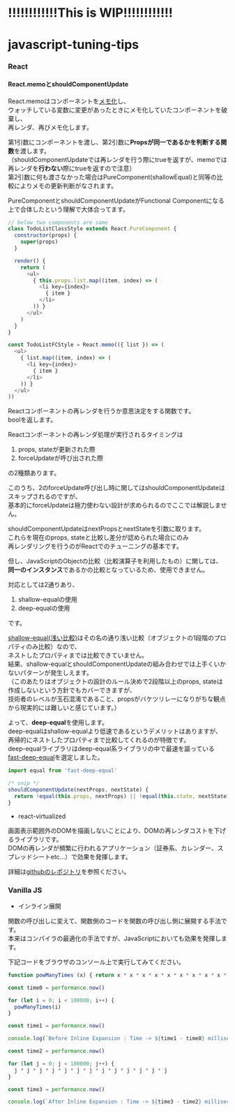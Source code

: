 # !!!!!!!!!!!!This is WIP!!!!!!!!!!!!

# javascript-tuning-tips

### React

#### React.memoとshouldComponentUpdate

React.memoはコンポーネントを[メモ化](https://ja.wikipedia.org/wiki/%E3%83%A1%E3%83%A2%E5%8C%96)し、  
ウォッチしている変数に変更があったときにメモ化していたコンポーネントを破棄し、  
再レンダ、再びメモ化します。

第1引数にコンポーネントを渡し、第2引数に**Propsが同一であるかを判断する関数**を渡します。  
（shouldComponentUpdateでは再レンダを行う際にtrueを返すが、memoでは再レンダを**行わない**際にtrueを返すので注意）  
第2引数に何も渡さなかった場合はPureComponent(shallowEqual)と同等の比較によりメモの更新判断がなされます。

PureComponentとshouldComponentUpdateがFunctional Componentになる上で合体したという理解で大体合ってます。

```js
// below two components are same
class TodoListClassStyle extends React.PureComponent {
  constructor(props) {
    super(props)
  }

  render() {
    return (
      <ul>
        { this.props.list.map((item, index) => (
          <li key={index}>
            { item }
          </li>
        )) }
      </ul>
    )
  }
}

const TodoListFCStyle = React.memo(({ list }) => (
  <ul>
    { list.map((item, index) => (
      <li key={index}>
        { item }
      </li>
    )) }
  </ul>
))
```

Reactコンポーネントの再レンダを行うか意思決定をする関数です。  
boolを返します。

Reactコンポーネントの再レンダ処理が実行されるタイミングは

1. props, stateが更新された際
2. forceUpdateが呼び出された際

の2種類あります。

このうち、2のforceUpdate呼び出し時に関してはshouldComponentUpdateはスキップされるのですが、  
基本的にforceUpdateは極力使わない設計が求められるのでここでは解説しません。

shouldComponentUpdateはnextPropsとnextStateを引数に取ります。  
これらを現在のprops, stateと比較し差分が認められた場合にのみ  
再レンダリングを行うのがReactでのチューニングの基本です。

但し、JavaScriptのObjectの比較（比較演算子を利用したもの）に関しては、
**同一のインスタンス**であるかの比較となっているため、使用できません。  

対応としては2通りあり、

1. shallow-equalの使用
2. deep-equalの使用

です。

[shallow-equal(浅い比較)](https://efcl.info/2017/11/30/shallow-equal/)はその名の通り浅い比較（オブジェクトの1段階のプロパティのみ比較）なので、  
ネストしたプロパティまでは比較できていません。  
結果、shallow-equalとshouldComponentUpdateの組み合わせでは上手くいかないパターンが発生しえます。  
（このあたりはオブジェクトの設計のルール決めで2段階以上のprops, stateは作成しないという方針でもカバーできますが、  
技術者のレベルが玉石混淆であること、propsがバケツリレーになりがちな観点から現実的には難しいと感じています。）

よって、**deep-equal**を使用します。  
deep-equalはshallow-equalより低速であるというデメリットはありますが、  
再帰的にネストしたプロパティまで比較してくれるのが特徴です。  
deep-equalライブラリはdeep-equal系ライブラリの中で最速を謳っている[fast-deep-equal](https://github.com/epoberezkin/fast-deep-equal)を選定しました。

```javascript
import equal from 'fast-deep-equal'

/* snip */
shouldComponentUpdate(nextProps, nextState) {
  return !equal(this.props, nextProps) || !equal(this.state, nextState)
}
```

- react-virtualized

画面表示範囲外のDOMを描画しないことにより、DOMの再レンダコストを下げるライブラリです。  
DOMの再レンダが頻繁に行われるアプリケーション（証券系、カレンダー、スプレッドシートetc...）で効果を発揮します。

詳細は[githubのレポジトリ](https://github.com/bvaughn/react-virtualized)を参照ください。

### Vanilla JS

- インライン展開

関数の呼び出しに変えて、関数側のコードを関数の呼び出し側に展開する手法です。  
本来はコンパイラの最適化の手法ですが、JavaScriptにおいても効果を発揮します。

下記コードをブラウザのコンソール上で実行してみてください。

```js
function powManyTimes (x) { return x * x * x * x * x * x * x * x * x * x * x * x * x  }

const time0 = performance.now()

for (let i = 0; i < 100000; i++) {
  powManyTimes(i)
}

const time1 = performance.now()

console.log(`Before Inline Expansion : Time -> ${time1 - time0} milliseconds.`)

const time2 = performance.now()

for (let j = 0; j < 100000; j++) {
  j * j * j * j * j * j * j * j * j * j * j * j * j
}

const time3 = performance.now()

console.log(`After Inline Expansion : Time -> ${time3 - time2} milliseconds.`)
```
